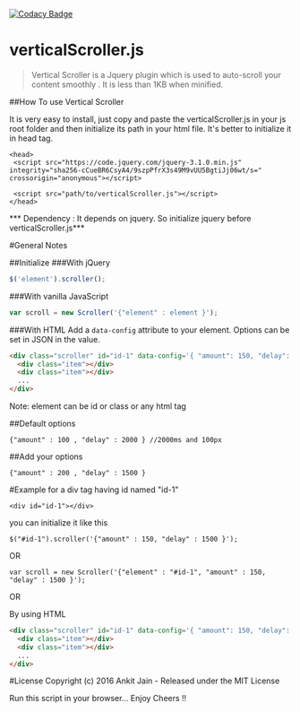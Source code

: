 [![Codacy Badge](https://api.codacy.com/project/badge/Grade/fb11e2e1d7554469853708d897a49dae)](https://www.codacy.com/app/ankitjain28may77/verticalScroller-js?utm_source=github.com&amp;utm_medium=referral&amp;utm_content=ankitjain28may/verticalScroller.js&amp;utm_campaign=Badge_Grade)


# verticalScroller.js

>Vertical Scroller is a Jquery plugin which is used to auto-scroll your content smoothly .
It is less than 1KB when minified.


##How To use Vertical Scroller

It is very easy to install, just copy and paste the verticalScroller.js in your js root folder and then initialize its path
in your html file. It's better to initialize it in head tag.
```
<head>
 <script src="https://code.jquery.com/jquery-3.1.0.min.js" integrity="sha256-cCueBR6CsyA4/9szpPfrX3s49M9vUU5BgtiJj06wt/s=" crossorigin="anonymous"></script>

 <script src="path/to/verticalScroller.js"></script>
</head>
```
*** Dependency : It depends on jquery. So initialize jquery before verticalScroller.js***

#General Notes

##Initialize
###With jQuery

```js
$('element').scroller();
```

###With vanilla JavaScript

```js
var scroll = new Scroller('{"element" : element }');
```

###With HTML
Add a `data-config` attribute to your element. Options can be set in JSON in the value.

``` html
<div class="scroller" id="id-1" data-config='{ "amount": 150, "delay": 1500 }'>
  <div class="item"></div>
  <div class="item"></div>
  ...
</div>
```
Note: element can be id or class or any html tag

##Default options
```
{"amount" : 100 , "delay" : 2000 } //2000ms and 100px
```

##Add your options
```
{"amount" : 200 , "delay" : 1500 }
```

#Example
for a div tag having id named "id-1"
```
<div id="id-1"></div>
```
you can initialize it like this
```
$("#id-1").scroller('{"amount" : 150, "delay" : 1500 }');
```
OR
```
var scroll = new Scroller('{"element" : "#id-1", "amount" : 150, "delay" : 1500 }');
```
OR

By using HTML
``` html
<div class="scroller" id="id-1" data-config='{ "amount": 150, "delay": 1500 }'>
  <div class="item"></div>
  <div class="item"></div>
  ...
</div>
```
#License
Copyright (c) 2016 Ankit Jain - Released under the MIT License

Run this script in your browser...
Enjoy Cheers !!


